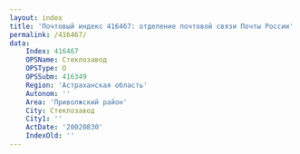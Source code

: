 ```yaml
---
layout: index
title: 'Почтовый индекс 416467: отделение почтовой связи Почты России'
permalink: /416467/
data:
    Index: 416467
    OPSName: Стеклозавод
    OPSType: О
    OPSSubm: 416349
    Region: 'Астраханская область'
    Autonom: ''
    Area: 'Приволжский район'
    City: Стеклозавод
    City1: ''
    ActDate: '20020830'
    IndexOld: ''
---
```

